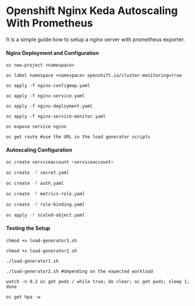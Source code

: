 # Openshift Nginx Keda Autoscaling With Prometheus

It is a simple guide how to setup a nginx server with prometheus exporter.

#### Nginx Deployment and Configuration
```shell
oc new-project <namespace>

oc label namespace <namespace> openshift.io/cluster-monitoring=true 

oc apply -f nginx-configmap.yaml

oc apply -f nginx-service.yaml

oc apply -f nginx-deployment.yaml

oc apply -f nginx-service-monitor.yaml

oc expose service nginx

oc get route #use the URL in the load generator scripts
```

#### Autoscaling Configuration
```bash
oc create serviceaccount <serviceaccount>

oc create -f secret.yaml

oc create -f auth.yaml

oc create -f metrics-role.yaml

oc create -f role-binding.yaml

oc apply -f scaled-object.yaml
```

#### Testing the Setup
```shell
chmod +x load-generator1.sh

chmod +x load-generator2.sh

./load-generator1.sh 

./load-generator2.sh #depending on the expected workload

watch -n 0.2 oc get pods / while true; do clear; oc get pods; sleep 1; done

oc get hpa -w
```
